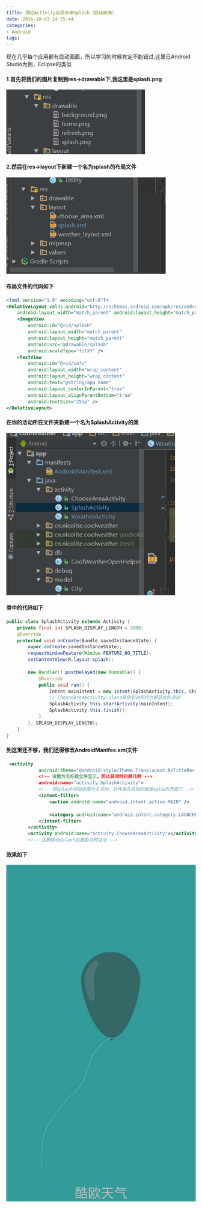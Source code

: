 ```yaml
---
title: 通过Activity实现安卓Splash（启动画面）
date: 2016-10-03 14:55:44
categories:
- Android
tags: 
---
```

现在几乎每个应用都有启动画面，所以学习的时候肯定不能错过,这里已Android Studio为例，Eclipse的类似  
#### 1.首先将我们的图片复制到res->drawable下,我这里是splash.png  
![](/images/2016/20161003-145544-1.png)

#### 2.然后在res->layout下新建一个名为splash的布局文件  
![](/images/2016/20161003-145544-2.png)  

#### 布局文件的代码如下  

```xml
<?xml version="1.0" encoding="utf-8"?>
<RelativeLayout xmlns:android="http://schemas.android.com/apk/res/android"
    android:layout_width="match_parent" android:layout_height="match_parent">
    <ImageView
        android:id="@+id/splash"
        android:layout_width="match_parent"
        android:layout_height="match_parent"
        android:src="@drawable/splash"
        android:scaleType="fitXY" />
    <TextView
        android:id="@+id/info"
        android:layout_width="wrap_content"
        android:layout_height="wrap_content"
        android:text="@string/app_name"
        android:layout_centerInParent="true"
        android:layout_alignParentBottom="true"
        android:textSize="25sp" />
</RelativeLayout>
```

#### 在你的活动所在文件夹新建一个名为SplashActivity的类  
![](/images/2016/20161003-145544-3.png)  

#### 类中的代码如下  

```java
public class SplashActivity extends Activity {
    private final int SPLASH_DISPLAY_LENGTH = 3000;
    @Override
    protected void onCreate(Bundle savedInstanceState) {
        super.onCreate(savedInstanceState);
        requestWindowFeature(Window.FEATURE_NO_TITLE);
        setContentView(R.layout.splash);

        new Handler().postDelayed(new Runnable() {
            @Override
            public void run() {
                Intent mainIntent = new Intent(SplashActivity.this, ChooseAreaActivity.class);
                // ChooseAreaActivity.class是你启动完后台要启动的活动
                SplashActivity.this.startActivity(mainIntent);
                SplashActivity.this.finish();
            }
        }, SPLASH_DISPLAY_LENGTH);
    }
}
```

#### 到这里还不够，我们还得修改AndroidManifes.xml文件
```xml
 <activity
            android:theme="@android:style/Theme.Translucent.NoTitleBar.Fullscreen"
            <!-- 设置为无标题全屏显示，防止启动时白屏几秒 -->
            android:name="activity.SplashActivity">
            <!-- 将Splash活动设置为主活动，这样首先启动的就是splash界面了 -->
            <intent-filter>
                <action android:name="android.intent.action.MAIN" />

                <category android:name="android.intent.category.LAUNCHER" />
            </intent-filter>
        </activity>
        <activity android:name="activity.ChooseAreaActivity"></activity>
        <!-- 注册启动splash后要启动的活动 -->
```

#### 效果如下  
![](/images/2016/20161003-145544-4.png)